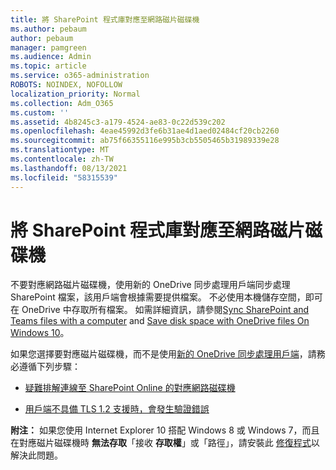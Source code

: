 ```yaml
---
title: 將 SharePoint 程式庫對應至網路磁片磁碟機
ms.author: pebaum
author: pebaum
manager: pamgreen
ms.audience: Admin
ms.topic: article
ms.service: o365-administration
ROBOTS: NOINDEX, NOFOLLOW
localization_priority: Normal
ms.collection: Adm_O365
ms.custom: ''
ms.assetid: 4b8245c3-a179-4524-ae83-0c22d539c202
ms.openlocfilehash: 4eae45992d3fe6b31ae4d1aed02484cf20cb2260
ms.sourcegitcommit: ab75f66355116e995b3cb5505465b31989339e28
ms.translationtype: MT
ms.contentlocale: zh-TW
ms.lasthandoff: 08/13/2021
ms.locfileid: "58315539"
---
```

# <a name="map-a-sharepoint-library-to-a-network-drive"></a>將 SharePoint 程式庫對應至網路磁片磁碟機

不要對應網路磁片磁碟機，使用新的 OneDrive 同步處理用戶端同步處理 SharePoint 檔案，該用戶端會根據需要提供檔案。 不必使用本機儲存空間，即可在 OneDrive 中存取所有檔案。 如需詳細資訊，請參閱[Sync SharePoint and Teams files with a computer](https://support.microsoft.com/office/sync-sharepoint-and-teams-files-with-your-computer-6de9ede8-5b6e-4503-80b2-6190f3354a88) and [Save disk space with OneDrive files On Windows 10](https://support.microsoft.com/office/save-disk-space-with-onedrive-files-on-demand-for-windows-10-0e6860d3-d9f3-4971-b321-7092438fb38e)。

如果您選擇要對應磁片磁碟機，而不是使用[新的 OneDrive 同步處理用戶端](https://support.microsoft.com/office/sync-sharepoint-and-teams-files-with-your-computer-6de9ede8-5b6e-4503-80b2-6190f3354a88)，請務必遵循下列步驟：

- [疑難排解連線至 SharePoint Online 的對應網路磁碟機](https://docs.microsoft.com/sharepoint/support/administration/troubleshoot-mapped-network-drives)

- [用戶端不具備 TLS 1.2 支援時，會發生驗證錯誤](https://docs.microsoft.com/sharepoint/troubleshoot/administration/authentication-errors-tls12-support#network-drive-mapped-to-a-sharepoint-library)  

**附注：** 如果您使用 Internet Explorer 10 搭配 Windows 8 或 Windows 7，而且在對應磁片磁碟機時 **無法存取**「接收 **存取權**」或「路徑」，請安裝此 [修復程式](https://support.microsoft.com/topic/error-when-you-open-a-sharepoint-document-library-in-windows-explorer-or-map-a-network-drive-to-the-library-after-you-install-internet-explorer-10-96e640ba-059f-9b09-bb91-2a0319ee8b1d)以解決此問題。